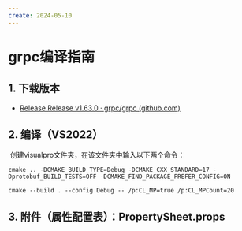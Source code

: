 ```yaml
---
create: 2024-05-10
---
```

# grpc编译指南

## 1. 下载版本

* [Release Release v1.63.0 · grpc/grpc (github.com)](https://github.com/grpc/grpc/releases/tag/v1.63.0)

## 2. 编译（VS2022）

​	创建visualpro文件夹，在该文件夹中输入以下两个命令：

```shell
cmake .. -DCMAKE_BUILD_TYPE=Debug -DCMAKE_CXX_STANDARD=17 -Dprotobuf_BUILD_TESTS=OFF -DCMAKE_FIND_PACKAGE_PREFER_CONFIG=ON

cmake --build . --config Debug -- /p:CL_MP=true /p:CL_MPCount=20
```

## 3. 附件（属性配置表）：PropertySheet.props